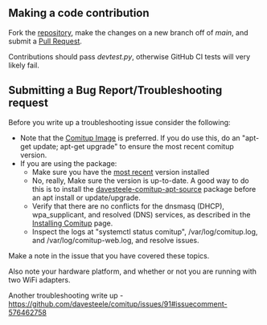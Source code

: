 
## Making a code contribution

Fork the [repository](https://github.com/davesteele/comitup), make the changes on a new branch off of _main_, and submit a [Pull Request](https://github.com/davesteele/comitup/pulls).

Contributions should pass _devtest.py_, otherwise GitHub CI tests will very likely fail.

## Submitting a Bug Report/Troubleshooting request

Before you write up a troubleshooting issue consider the following:

* Note that the [Comitup Image](https://davesteele.github.io/comitup/) is preferred. If you do use this, do an "apt-get update; apt-get upgrade" to ensure the most recent comitup version.
* If you are using the package:
  * Make sure you have the [most recent](https://davesteele.github.io/comitup/archive.html) version installed
  * No, really, Make sure the version is up-to-date. A good way to do this is to install the [davesteele-comitup-apt-source](https://davesteele.github.io/comitup/archive.html) package before an apt install or update/upgrade.
  * Verify that there are no conflicts for the dnsmasq (DHCP), wpa\_supplicant, and resolved (DNS) services, as described in the [Installing Comitup](https://github.com/davesteele/comitup/wiki/Installing-Comitup) page.
  * Inspect the logs at "systemctl status comitup", /var/log/comitup.log, and /var/log/comitup-web.log, and resolve issues.

Make a note in the issue that you have covered these topics.

Also note your hardware platform, and whether or not you are running with two WiFi adapters.

Another troubleshooting write up - https://github.com/davesteele/comitup/issues/91#issuecomment-576462758
